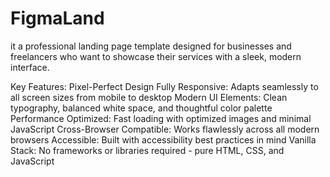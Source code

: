 # FigmaLand
it a professional landing page template designed for businesses and freelancers who want to showcase their services with a sleek, modern interface.

Key Features:
Pixel-Perfect Design
Fully Responsive: Adapts seamlessly to all screen sizes from mobile to desktop
Modern UI Elements: Clean typography, balanced white space, and thoughtful color palette
Performance Optimized: Fast loading with optimized images and minimal JavaScript
Cross-Browser Compatible: Works flawlessly across all modern browsers
Accessible: Built with accessibility best practices in mind
Vanilla Stack: No frameworks or libraries required - pure HTML, CSS, and JavaScript
